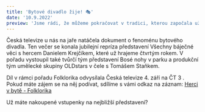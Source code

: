 ```yaml
---
title: 'Bytové divadlo žije! 🎭'
date: '10.9.2022'
preview: 'Jsme rádi, že můžeme pokračovat v tradici, kterou započala už Vlasta Chramostová. My se před nikým skrývat nemusíme, ale rádi využíváme možnosti intimního kontaktu s divákem, který na velké scéně nazažijete...'
---
```

Česká televize u nás na jaře natáčela dokument o fenoménu bytového divadla. Ten večer se konala jubilejní repríza představení Všechny báječné věci s hercem Danielem Krejčíkem, které už hrajeme čtvrtým rokem.
V pořadu vystoupil také tvůrčí tým představení Bosé nohy v parku a produkční tým umělecké skupiny OLDstars v čele s Tomášem Staňkem.

Díl v rámci pořadu Folklorika odvysílala Česká televize 4. září na ČT 3 . Pokud máte zájem se na něj podívat, sdílíme s vámi odkaz na záznam: [Herci v bytě - Folklorika](https://www.ceskatelevize.cz/porady/1102732990-folklorika/222562260800005/?fbclid=IwAR3DKBEOldvjg_buIJM6hRTb3uvkVarg_GrslmBbYzh4clMLsFEWS0dV9EM)

Už máte nakoupené vstupenky na nejbližší představení?
